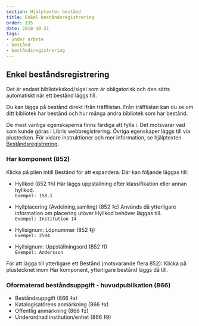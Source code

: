 ```yaml
---
section: Hjälptexter bestånd
title: Enkel beståndsregistrering
order: 135
date: 2018-10-31
tags:
- under arbete
- bestånd
- beståndsregistrering
--- 
```


## Enkel beståndsregistrering

Det är endast bibliotekskod/sigel som är obligatorisk och den sätts automatiskt när ett bestånd läggs till.

Du kan lägga på bestånd direkt ifrån träfflistan. Från träfflistan kan du se om ditt bibliotek har bestånd och hur många andra bibliotek som har bestånd.

De mest vanliga egenskaperna finns färdiga att fylla i. Det motsvarar vad som kunde göras i Libris webbregistrering. Övriga egenskaper läggs till via plustecken. För vidare instruktioner och mer information, se hjälptexten [Beståndsregistrering](https://libris.kb.se/katalogisering/help/workflow-holding).

### Har komponent (852)
Klicka på pilen intill Bestånd för att expandera. Där kan följande läggas till:
* Hyllkod (852 ‡h)
Här läggs uppställning efter klassifikation eller annan hyllkod.
<br/>```Exempel: 158.1```

* Hyllplacering (Avdelning,samling) (852 ‡c)
Används då ytterligare information om placering utöver Hyllkod behöver läggas till.
<br/>```Exempel: Institution 14```

* Hyllsignum: Löpnummer (852 ‡j)
<br/>```Exempel: 2594```

* Hyllsignum: Uppställningsord (852 ‡l)
<br/>```Exempel: Andersson```

För att lägga till ytterligare ett Bestånd (motsvarande flera 852): Klicka på plustecknet inom Har komponent, ytterligare bestånd läggs då till.

### Oformaterad beståndsuppgift - huvudpublikation (866)

* Beståndsuppgift (866 ‡a)
* Katalogisatörens anmärkning (866 ‡x)
* Offentlig anmärkning (866 ‡z)
* Underordnad institution/enhet (866 ‡9)


